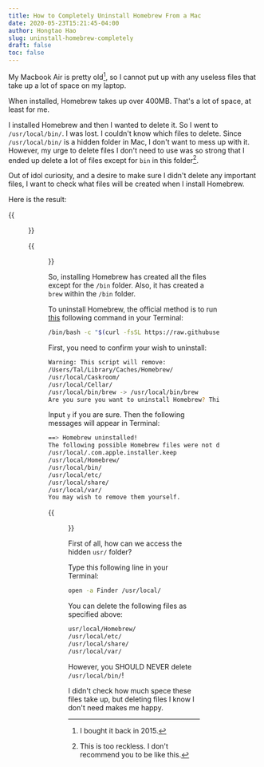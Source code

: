 ```yaml
---
title: How to Completely Uninstall Homebrew From a Mac
date: 2020-05-23T15:21:45-04:00
author: Hongtao Hao
slug: uninstall-homebrew-completely
draft: false
toc: false
---
```


My Macbook Air is pretty old[^1], so I cannot put up with any useless files that take up a lot of space on my laptop. 

When installed, Homebrew takes up over 400MB. That's a lot of space, at least for me. 

I installed Homebrew and then I wanted to delete it. So I went to `/usr/local/bin/`. I was lost. I couldn't know which files to delete. Since `/usr/local/bin/` is a hidden folder in Mac, I don't want to mess up with it. However, my urge to delete files I don't need to use was so strong that I ended up delete a lot of files except for `bin` in this folder[^2]. 

Out of idol curiosity, and a desire to make sure I didn't delete any important files, I want to check what files will be created when I install Homebrew. 

Here is the result:

{{<figure src="/media/enblog/uninstall-homebrew-before.png" title="Before installation">}}

{{<figure src="/media/enblog/uninstall-homebrew-after.png" title="After installation">}}

So, installing Homebrew has created all the files except for the `/bin` folder. Also, it has created a `brew` within the `/bin` folder.

To uninstall Homebrew, the official method is to run [this](https://github.com/homebrew/install#uninstall-homebrew) following command in your Terminal:

```bash
/bin/bash -c "$(curl -fsSL https://raw.githubusercontent.com/Homebrew/install/master/uninstall.sh)"
```

First, you need to confirm your wish to uninstall:

```bash
Warning: This script will remove:
/Users/Tal/Library/Caches/Homebrew/
/usr/local/Caskroom/
/usr/local/Cellar/
/usr/local/bin/brew -> /usr/local/bin/brew
Are you sure you want to uninstall Homebrew? This will remove your installed packages! [y/N] 
```

Input `y` if you are sure. Then the following messages will appear in Terminal:

```bash
==> Homebrew uninstalled!
The following possible Homebrew files were not deleted:
/usr/local/.com.apple.installer.keep
/usr/local/Homebrew/
/usr/local/bin/
/usr/local/etc/
/usr/local/share/
/usr/local/var/
You may wish to remove them yourself.
```

{{<figure src="/media/enblog/uninstall-home-brew-terminal.png" title="Messages in Terminal">}}

First of all, how can we access the hidden `usr/` folder? 

Type this following line in your Terminal:

```bash
open -a Finder /usr/local/
```
You can delete the following files as specified above:

```bash
usr/local/Homebrew/
/usr/local/etc/
/usr/local/share/
/usr/local/var/
```
However, you SHOULD NEVER delete `/usr/local/bin/`! 

I didn't check how much spece these files take up, but deleting files I know I don't need makes me happy. 


[^1]: I bought it back in 2015.
[^2]: This is too reckless. I don't recommend you to be like this. 